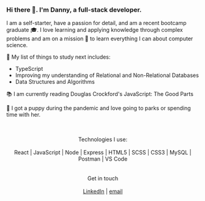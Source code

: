### Hi there 👋. I'm Danny, a full-stack developer.

I am a self-starter, have a passion for detail, and am a recent bootcamp graduate  :mortar_board:. I love learning and applying knowledge through complex problems and am on a mission :rocket: to learn everything I can about computer science.

🌱 My list of things to study next includes: 
-  TypeScript 
-  Improving my understanding of Relational and Non-Relational Databases 
-  Data Structures and Algorithms

:books: I am currently reading Douglas Crockford's JavaScript: The Good Parts

:dog: I got a puppy during the pandemic and love going to parks or spending time with her.
</br>
</br>
</br>
<div align='center'>
  Technologies I use: </br> </br>
  React  |  JavaScript  |  Node  |  Express  |  HTML5  |  SCSS |  CSS3  |  MySQL  |  Postman  |  VS Code
 </div>
</br>
</br>
<div align='center'>
  Get in touch </br> </br>
  <a href='https://www.linkedin.com/in/daniel-van-camp/'>LinkedIn</a>   |   <a href='mailto:vancampdj@gmail.com'>email</a>
</div>

<!--
**vancampd/vancampd** is a ✨ _special_ ✨ repository because its `README.md` (this file) appears on your GitHub profile.

Here are some ideas to get you started:

- 🔭 I’m currently working on ...
- 🌱 I’m currently learning ...
- 👯 I’m looking to collaborate on ...
- 🤔 I’m looking for help with ...
- 💬 Ask me about ...
- 📫 How to reach me: ...
- 😄 Pronouns: ...
- ⚡ Fun fact: ...
-->

